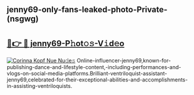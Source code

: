 ## jenny69-only-fans​-leaked-photo​-Private-(nsgwg)


# <h2><a href="https://mediaupload.pro?title=jenny69&ref=git">🔗👉 🔴 jenny69-P𝚑ot𝚘𝚜-V𝚒d𝚎o</a></h2>

[![Corinna Kopf Nue Nu𝚍e𝚜](https://i.imgur.com/0qMVB7G.gif)](https://mediaupload.pro?title=jenny69&ref=git)
Online-influencer-jenny69,known-for-publishing-dance-and-lifestyle-content,-including-performances-and-vlogs-on-social-media-platforms.Brilliant-ventriloquist-assistant-jenny69,celebrated-for-their-exceptional-abilities-and-accomplishments-in-assisting-ventriloquists.  